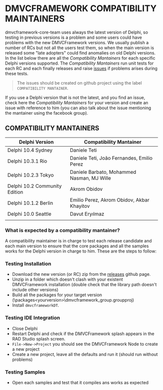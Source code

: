 # DMVCFRAMEWORK COMPATIBILITY MAINTAINERS

dmvcframework-core-team uses always the latest version of Delphi, so testing in previous versions is a problem and some users could have problems with the new DMVCFramework versions. We usually publish a number of RCs but not all the users test them, so when the main version is released some "late adopters" could find anomalies on old Delphi versions.
In the list below there are all the *Compatibility Mantainers* for each specific Delphi versions supported.
The *Compatibility Mantainers* run unit tests for each RC and each finally releases and raise [issues](https://github.com/danieleteti/delphimvcframework/issues) if problems arises during these tests. 

>The issues should be created on github project using the label `COMPATIBILITY MANTAINER`.

If you use a Delphi version that is not the latest, and you find an issue, check here the *Compatibility Mantainers* for your version and create an issue with reference to him (you can also talk about the issue mentioning the mantainer using the facebook group).

## COMPATIBILITY MANTAINERS

|Delphi Version | Compatibility Mantainer |
|---|---|
|Delphi 10.4 Sydney | Daniele Teti |
|Delphi 10.3.1 Rio		|Daniele Teti, João Fernandes, Emilio Perez		|
|Delphi 10.2.3 Tokyo  |Daniele Barbato, Mohammed Nasman, MJ Wille 				|
|Delphi 10.2 Community Edition|Akrom Obidov|
|Delphi 10.1.2 Berlin 	| Emilio Perez, Akrom Obidov, Akbar Khayitov 	|
|Delphi 10.0 Seattle	| Davut Eryılmaz 								|
|                               |                                            |

### What is expected by a compatibility mantainer?

A compatibility maintainer is in charge to test each release candidate and each main version to ensure that the core packages and all the samples works for the Delphi version in charge to him. These are the steps to follow:

### Testing Installation

- Download the new version (or RC) zip from the [releases](https://github.com/danieleteti/delphimvcframework/releases) github page.
- Unzip in a folder which doesn't clash with your existent DMVCFramework installation (double check that the library path doesn't include other versions)
- Build all the packages for your target version (\packages\<yourversion>\dmvcframework_group.groupproj)
- Install `dmvcframeworkDT`.

### Testing IDE Integration

- Close Delphi
- Restart Delphi and check if the DMVCFramework splash appears in the RAD Studio splash screen.
- `File->New->Project` you should see the DMVCFramework Node to create a new project
- Create a new project, leave all the defaults and run it (should run without problems)

### Testing Samples

- Open each samples and test that it compiles ans works as expected

